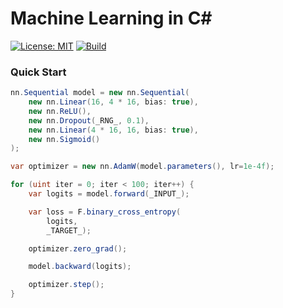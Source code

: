 # Machine Learning in C#

[![License: MIT](https://img.shields.io/badge/License-MIT-blue.svg)](https://opensource.org/licenses/MIT)
[![Build](https://github.com/azret/ml/actions/workflows/ci.yml/badge.svg)](https://github.com/azret/nn.cs/actions/workflows/ci.yml)

### Quick Start

```csharp
nn.Sequential model = new nn.Sequential(
    new nn.Linear(16, 4 * 16, bias: true),
    new nn.ReLU(),
    new nn.Dropout(_RNG_, 0.1),
    new nn.Linear(4 * 16, 16, bias: true),
    new nn.Sigmoid()
);

var optimizer = new nn.AdamW(model.parameters(), lr=1e-4f);

for (uint iter = 0; iter < 100; iter++) {
    var logits = model.forward(_INPUT_);

    var loss = F.binary_cross_entropy(
        logits,
        _TARGET_);

    optimizer.zero_grad();

    model.backward(logits);

    optimizer.step();
}
```
